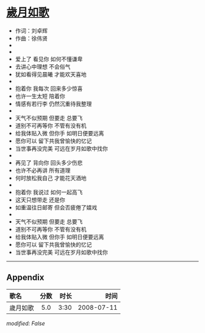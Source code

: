 # [歲月如歌](https://music.163.com/song?id=32714433)

* 作词：刘卓辉
* 作曲：徐伟贤
*
*
* 爱上了 看见你 如何不懂谦卑
* 去讲心中理想 不会俗气
* 犹如看得见晨曦 才能欢天喜地
* 
* 抱着你 我每次 回来多少惊喜
* 也许一生太短 陪着你
* 情感有若行李 仍然沉重待我整理
* 
* 天气不似预期 但要走 总要飞
* 道别不可再等你 不管有没有机
* 给我体贴入微 但你手 如明日便要远离
* 愿你可以 留下共我曾愉快的忆记
* 当世事再没完美 可远在岁月如歌中找你
* 
* 再见了 背向你 回头多少伤悲
* 也许不必再讲 所有道理
* 何时放松我自己 才能花天酒地
* 
* 抱着你 我说过 如何一起高飞
* 这天只想带走 还是你
* 如重温往日邮寄 但会否疲倦了嬉戏
* 
* 天气不似预期 但要走 总要飞
* 道别不可再等你 不管有没有机
* 给我体贴入微 但你手 如明日便要远离
* 愿你可以 留下共我曾愉快的忆记
* 当世事再没完美 可远在岁月如歌中找你


---

## Appendix

|歌名|分数|时长|时间|
|:---|:---:|---:|---:|
|歲月如歌|5.0|3:30|2008-07-11

*modified: False*
